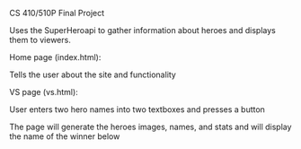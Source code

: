 CS 410/510P Final Project

Uses the SuperHeroapi to gather information about heroes and displays them to viewers.

Home page (index.html):

  Tells the user about the site and functionality

VS page (vs.html):

  User enters two hero names into two textboxes and presses a button
  
  The page will generate the heroes images, names, and stats and will display the name of the winner below
  
 
